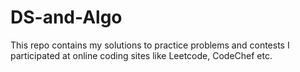 # DS-and-Algo
This repo contains my solutions to practice problems and contests I participated at online coding sites like Leetcode, CodeChef etc.
